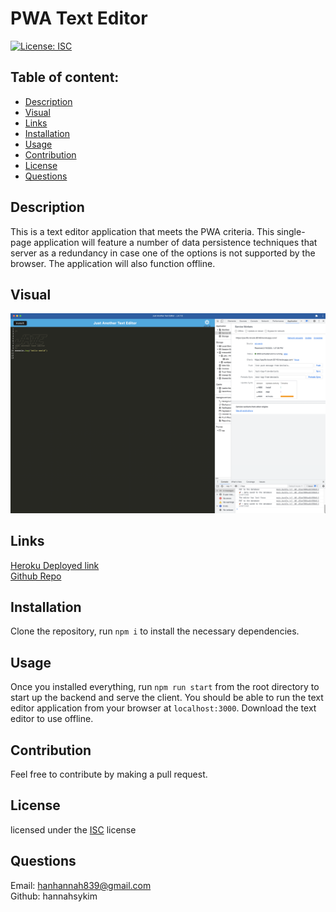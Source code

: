 
# PWA Text Editor

[![License: ISC](https://img.shields.io/badge/License-ISC-blue.svg)](https://opensource.org/licenses/ISC)

## Table of content: 

- [Description](#description)
- [Visual](#visual)
- [Links](#links)
- [Installation](#installation)
- [Usage](#usage)
- [Contribution](#contribution)
- [License](#license)
- [Questions](#questions)

## Description <a id="description"></a>

This is a text editor application that meets the PWA criteria. This single-page application will feature a number of data persistence techniques that server as a redundancy in case one of the options is not supported by the browser. The application will also function offline. 
## Visual <a id="visual"></a>

![PWA Text Editor working screenshot](./Assets/Screen%20Shot%202023-02-19%20at%201.38.46%20PM.png)

## Links <a id="links"></a>
[Heroku Deployed link](https://pwa-text-editor.herokuapp.com/)
<br>
[Github Repo](https://github.com/hannahsykim/PWA-texteditor)

## Installation <a id="installation"></a>

Clone the repository, run ```npm i``` to install the necessary dependencies.

## Usage <a id="usage"></a>

Once you  installed everything, run ```npm run start``` from the root directory to start up the backend and serve the client. You should be able to run the text editor application from your browser at ```localhost:3000```. Download the text editor to use offline.

## Contribution <a id="contribution"></a>

  Feel free to contribute by making a pull request.
  
## License <a id="license"></a>

  licensed under the [ISC](https://opensource.org/licenses/ISC) license

## Questions <a id="questions"></a>

  Email: hanhannah839@gmail.com
  <br>
  Github: hannahsykim


